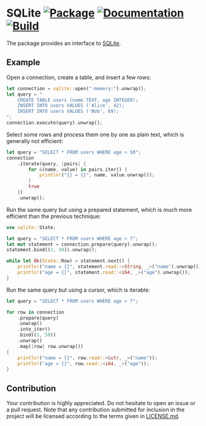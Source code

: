 # SQLite [![Package][package-img]][package-url] [![Documentation][documentation-img]][documentation-url] [![Build][build-img]][build-url]

The package provides an interface to [SQLite].

## Example

Open a connection, create a table, and insert a few rows:

```rust
let connection = sqlite::open(":memory:").unwrap();
let query = "
    CREATE TABLE users (name TEXT, age INTEGER);
    INSERT INTO users VALUES ('Alice', 42);
    INSERT INTO users VALUES ('Bob', 69);
";
connection.execute(query).unwrap();
```

Select some rows and process them one by one as plain text, which is generally
not efficient:

```rust
let query = "SELECT * FROM users WHERE age > 50";
connection
    .iterate(query, |pairs| {
        for &(name, value) in pairs.iter() {
            println!("{} = {}", name, value.unwrap());
        }
        true
    })
    .unwrap();
```

Run the same query but using a prepared statement, which is much more efficient
than the previous technique:

```rust
use sqlite::State;

let query = "SELECT * FROM users WHERE age > ?";
let mut statement = connection.prepare(query).unwrap();
statement.bind((1, 50)).unwrap();

while let Ok(State::Row) = statement.next() {
    println!("name = {}", statement.read::<String, _>("name").unwrap());
    println!("age = {}", statement.read::<i64, _>("age").unwrap());
}
```

Run the same query but using a cursor, which is iterable:

```rust
let query = "SELECT * FROM users WHERE age > ?";

for row in connection
    .prepare(query)
    .unwrap()
    .into_iter()
    .bind((1, 50))
    .unwrap()
    .map(|row| row.unwrap())
{
    println!("name = {}", row.read::<&str, _>("name"));
    println!("age = {}", row.read::<i64, _>("age"));
}
```

## Contribution

Your contribution is highly appreciated. Do not hesitate to open an issue or a
pull request. Note that any contribution submitted for inclusion in the project
will be licensed according to the terms given in [LICENSE.md](LICENSE.md).

[SQLite]: https://www.sqlite.org

[build-img]: https://github.com/stainless-steel/sqlite/workflows/build/badge.svg
[build-url]: https://github.com/stainless-steel/sqlite/actions/workflows/build.yml
[documentation-img]: https://docs.rs/sqlite/badge.svg
[documentation-url]: https://docs.rs/sqlite
[package-img]: https://img.shields.io/crates/v/sqlite.svg
[package-url]: https://crates.io/crates/sqlite
